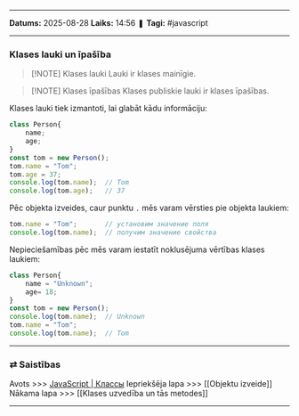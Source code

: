 ___

**Datums:** 2025-08-28
**Laiks:** 14:56
❚ **Tagi:** #javascript 

---
### Klases lauki un īpašība


> [!NOTE] Klases lauki
> Lauki ir klases mainīgie.


> [!NOTE] Klases īpašības
> Klases publiskie lauki ir klases īpašības.

Klases lauki tiek izmantoti, lai glabāt kādu informāciju:

```js
class Person{
    name;
    age;
}
const tom = new Person();
tom.name = "Tom";
tom.age = 37;
console.log(tom.name);  // Tom
console.log(tom.age);   // 37
```

Pēc objekta izveides, caur punktu `.` mēs varam vērsties pie objekta laukiem:

```js
tom.name = "Tom";       // установим значение поля
console.log(tom.name);  // получим значение свойства
```

Nepieciešamības pēc mēs varam iestatīt noklusējuma vērtības klases laukiem:

```js
class Person{
    name = "Unknown";
    age= 18;
}
const tom = new Person();
console.log(tom.name);  // Unknown
tom.name = "Tom";
console.log(tom.name);  // Tom
```

---
### ⇄ Saistības

Avots >>> [JavaScript \| Классы](https://metanit.com/web/javascript/4.12.php)
Iepriekšēja lapa >>> [[Objektu izveide]]
Nākama lapa >>> [[Klases uzvedība un tās metodes]]

---